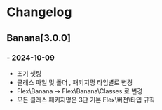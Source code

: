 # Changelog

## Banana[3.0.0]


### - 2024-10-09
- 초기 셋팅
- 클래스 파일 및 폴더 , 패키지명 타입별로 변경
- Flex\Banana -> Flex\Banana\Classes 로 변경
- 모든 클래스 패키지명은 3단 기본 Flex\버전\타입 규칙